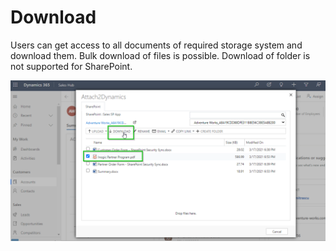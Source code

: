 # Download

Users can get access to all documents of required storage system and download them. Bulk download of files is possible. Download of folder is not supported for SharePoint.

![](<../../.gitbook/assets/Download (2).png>)
